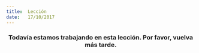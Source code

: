 ```yaml
---
title:  Lección
date:   17/10/2017
---
```


### <center>Todavía estamos trabajando en esta lección. Por favor, vuelva más tarde.</center>